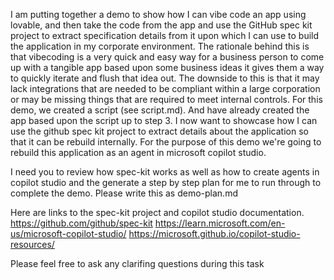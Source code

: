  I am putting together a demo to show how I can vibe code an app using lovable, and then take the code from the app and use the GitHub spec kit project to extract specification details from it upon which I can use to build the application in my corporate environment.  The rationale behind this is that vibecoding is a very quick and easy way for a business person to come up with a tangible app based upon some business ideas it gives them a way to quickly iterate and flush that idea out.  The downside to this is that it may lack integrations that are needed to be compliant within a large corporation or may be missing things that are required to meet internal controls.  For this demo, we created a script (see script.md). And have already created the app based upon the script up to step 3.  I now want to showcase how I can use the github spec kit project to extract details about the application so that it can be rebuild internally.  For the purpose of this demo we're going to rebuild this application as an agent in microsoft copilot studio.  

 I need you to review how spec-kit works as well as how to create agents in copilot studio and the generate a step by step plan for me to run through to complete the demo.  Please write this as demo-plan.md

 Here are links to the spec-kit project and copilot studio documentation.
 https://github.com/github/spec-kit
 https://learn.microsoft.com/en-us/microsoft-copilot-studio/
 https://microsoft.github.io/copilot-studio-resources/

 Please feel free to ask any clarifing questions during this task
